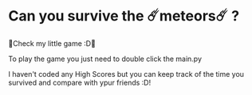 # Can you survive the ☄️meteors☄️ ?

🚀Check my little game :D🚀

To play the game you just need to double click the main.py 

I haven't coded any High Scores but you can keep track of the time you survived and compare with ypur friends :D!
